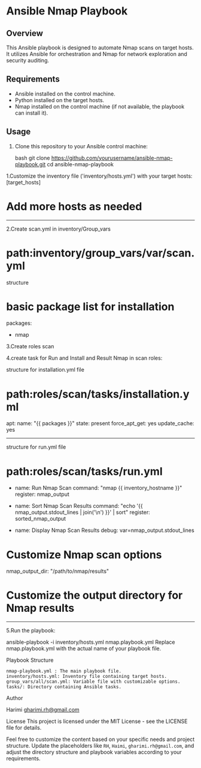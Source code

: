 # Ansible Nmap Playbook

## Overview
This Ansible playbook is designed to automate Nmap scans on target hosts. It utilizes Ansible for orchestration and Nmap for network exploration and security auditing.

## Requirements

- Ansible installed on the control machine.
- Python installed on the target hosts.
- Nmap installed on the control machine (if not available, the playbook can install it).

## Usage

1. Clone this repository to your Ansible control machine:

   bash
   git clone https://github.com/yourusername/ansible-nmap-playbook.git
   cd ansible-nmap-playbook

1.Customize the inventory file ('inventory/hosts.yml') with your target hosts:
[target_hosts]
# Add more hosts as needed
---
2.Create scan.yml in inventory/Group_vars
# path:inventory/group_vars/var/scan.yml

structure 
# basic package list for installation
packages:
- nmap

3.Create roles scan 

4.create task for  Run and Install and Result  Nmap in scan roles:

structure for installation.yml file
# path:roles/scan/tasks/installation.yml

 apt:
    name: "{{ packages }}"
    state: present
    force_apt_get: yes
    update_cache: yes

-----
structure for run.yml file
# path:roles/scan/tasks/run.yml

- name: Run Nmap Scan
  command: "nmap {{ inventory_hostname }}"
  register: nmap_output

- name: Sort Nmap Scan Results
  command: "echo '{{ nmap_output.stdout_lines | join('\n') }}' | sort"
  register: sorted_nmap_output

- name: Display Nmap Scan Results
  debug: var=nmap_output.stdout_lines
# Customize Nmap scan options

nmap_output_dir: "/path/to/nmap/results"
# Customize the output directory for Nmap results

----
5.Run the playbook:

ansible-playbook -i inventory/hosts.yml nmap.playbook.yml
Replace nmap.playbook.yml with the actual name of your playbook file.

Playbook Structure

    nmap-playbook.yml : The main playbook file.
    inventory/hosts.yml: Inventory file containing target hosts.
    group_vars/all/scan.yml: Variable file with customizable options.
    tasks/: Directory containing Ansible tasks.
 

Author

Harimi gharimi.rh@gmail.com

License
This project is licensed under the MIT License - see the LICENSE file for details.

Feel free to customize the content based on your specific needs and project structure. Update the placeholders like `RH`, `Haimi`, `gharimi.rh@gmail.com`, and adjust the directory structure and playbook variables according to your requirements.


